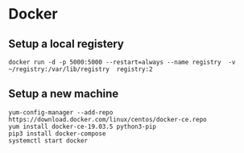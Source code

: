 # Docker

## Setup a local registery

    docker run -d -p 5000:5000 --restart=always --name registry  -v  ~/registry:/var/lib/registry  registry:2

## Setup a new machine

    yum-config-manager --add-repo https://download.docker.com/linux/centos/docker-ce.repo
    yum install docker-ce-19.03.5 python3-pip
    pip3 install docker-compose
    systemctl start docker
